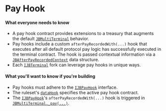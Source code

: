 # Pay Hook

#### What everyone needs to know

* A pay hook contract provides extensions to a treasury that augments the default [`JBMultiTerminal`](/docs/v4/api/core/contracts/JBMultiTerminal.md) behavior.
* Pay hooks include a custom `afterPayRecordedWith(...)` hook that executes after all default protocol pay logic has successfully executed in the terminal contract. The hook is passed contextual information via a [`JBAfterPayRecordedContext`](/docs/v4/api/core/structs/JBAfterPayRecordedContext.md) data structure.
* Each [`IJBTerminal`](/docs/v4/api/core/interfaces/IJBTerminal.md) fork can leverage pay hooks in unique ways.

#### What you'll want to know if you're building

* Pay hooks must adhere to the [`IJBPayHook`](/docs/v4/api/core/interfaces/IJBPayHook.md) interface.
* The ruleset's [`dataHook`](data-hook.md) specifies the active pay hook contract.
* The [`IJBPayHook`](/docs/v4/api/core/interfaces/IJBPayHook.md)'s `afterPayRecordedWith(...)` hook is triggered in [`JBMultiTerminal._pay(...)`](/docs/v4/api/core/contracts/JBMultiTerminal.md#_pay).

<!-- [Get started building pay hooks](/docs/v4/build/treasury-extensions/pay-hook.md). -->


